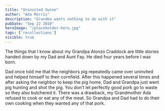 ```yaml
---
title: "Uninvited Swine"
author: "Ada Morris"
description: "Grandma wants nothing to do with it"
pubDate: "Sep 22 2010"
heroImage: "/placeholder-hero.jpg"
tags: ['recollections']
visible: true
---
```

The things that I know about my Grandpa Alonzo Craddock are little stories handed down  by my Dad and Aunt Fay. He died four years before I was born.

Dad once told me that the neighbors pig repeatedly came over uninvited and helped himself to their cornfield. After this happened several times and after asking the neighbor to keep the pig home, Dad and Grandpa just went pig hunting and shot the pig. You don’t let perfectly good pork go to waste so they also butchered it.  There was a drawback, my Grandmother Ada refused to cook or eat any of the meat. So Grandpa and Dad had to do their own cooking when they wanted any of that pork.
